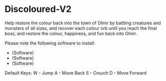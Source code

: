 # Discoloured-V2

Help restore the colour back into the town of Olmir by battling creatures and monsters of all sizes, and recover each colour orb until you reach the final boss, and restore the colour, happiness, and fun back into Olmir.

Please note the following software to install:
- (Software)
- (Software)
- (Software)

Default Keys:
W - Jump
A - Move Back
S - Crouch
D - Move Forward
